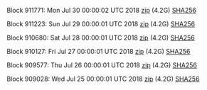 Block 911771: Mon Jul 30 00:00:02 UTC 2018 [zip](https://dash-bootstrap.ams3.digitaloceanspaces.com/mainnet/2018-07-30/bootstrap.dat.zip) (4.2G) [SHA256](https://dash-bootstrap.ams3.digitaloceanspaces.com/mainnet/2018-07-30/sha256.txt)

Block 911223: Sun Jul 29 00:00:01 UTC 2018 [zip](https://dash-bootstrap.ams3.digitaloceanspaces.com/mainnet/2018-07-29/bootstrap.dat.zip) (4.2G) [SHA256](https://dash-bootstrap.ams3.digitaloceanspaces.com/mainnet/2018-07-29/sha256.txt)

Block 910680: Sat Jul 28 00:00:01 UTC 2018 [zip](https://dash-bootstrap.ams3.digitaloceanspaces.com/mainnet/2018-07-28/bootstrap.dat.zip) (4.2G) [SHA256](https://dash-bootstrap.ams3.digitaloceanspaces.com/mainnet/2018-07-28/sha256.txt)

Block 910127: Fri Jul 27 00:00:01 UTC 2018 [zip](https://dash-bootstrap.ams3.digitaloceanspaces.com/mainnet/2018-07-27/bootstrap.dat.zip) (4.2G) [SHA256](https://dash-bootstrap.ams3.digitaloceanspaces.com/mainnet/2018-07-27/sha256.txt)

Block 909577: Thu Jul 26 00:00:01 UTC 2018 [zip](https://dash-bootstrap.ams3.digitaloceanspaces.com/mainnet/2018-07-26/bootstrap.dat.zip) (4.2G) [SHA256](https://dash-bootstrap.ams3.digitaloceanspaces.com/mainnet/2018-07-26/sha256.txt)

Block 909028: Wed Jul 25 00:00:01 UTC 2018 [zip](https://dash-bootstrap.ams3.digitaloceanspaces.com/mainnet/2018-07-25/bootstrap.dat.zip) (4.2G) [SHA256](https://dash-bootstrap.ams3.digitaloceanspaces.com/mainnet/2018-07-25/sha256.txt)
